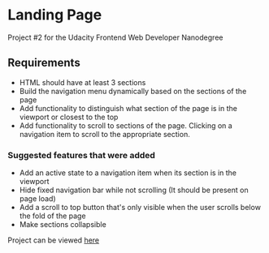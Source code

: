 # Landing Page

Project #2 for the Udacity Frontend Web Developer Nanodegree

## Requirements
* HTML should have at least 3 sections
* Build the navigation menu dynamically based on the sections of the page
* Add functionality to distinguish what section of the page is in the viewport or closest to the top
* Add functionality to scroll to sections of the page. Clicking on a navigation item to scroll to the appropriate section.

### Suggested features that were added
* Add an active state to a navigation item when its section is in the viewport
* Hide fixed navigation bar while not scrolling (It should be present on page load)
* Add a scroll to top button that's only visible when the user scrolls below the fold of the page
* Make sections collapsible

Project can be viewed [here](https://udacity-landingpage.netlify.app/)
